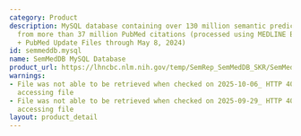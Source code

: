 ```yaml
---
category: Product
description: MySQL database containing over 130 million semantic predications extracted
  from more than 37 million PubMed citations (processed using MEDLINE BASELINE 2022
  + PubMed Update Files through May 8, 2024)
id: semmeddb.mysql
name: SemMedDB MySQL Database
product_url: https://lhncbc.nlm.nih.gov/temp/SemRep_SemMedDB_SKR/SemMedDB_MySQL_database.html
warnings:
- File was not able to be retrieved when checked on 2025-10-06_ HTTP 403 error when
  accessing file
- File was not able to be retrieved when checked on 2025-09-29_ HTTP 403 error when
  accessing file
layout: product_detail
---
```

